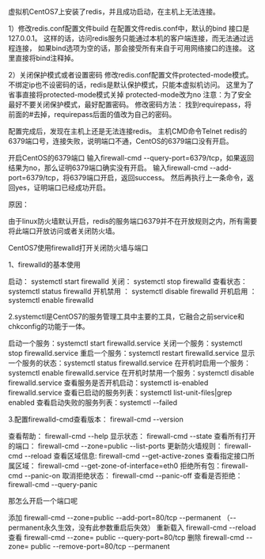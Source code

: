 虚拟机CentOS7上安装了redis，并且成功启动，在主机上无法连接。

1）修改redis.conf配置文件build
在配置文件redis.conf中，默认的bind 接口是127.0.0.1。
这样的话，访问redis服务只能通过本机的客户端连接，而无法通过远程连接，
如果bind选项为空的话，那会接受所有来自于可用网络接口的连接。
这里直接将bind注释掉。

2）关闭保护模式或者设置密码
修改redis.conf配置文件protected-mode模式。
不绑定ip也不设密码的话，redis是默认保护模式，只能本虚拟机访问。
这里为了省事直接将protected-mode模式关掉
protected-mode改为no
注意：为了安全最好不要关闭保护模式，最好配置密码。
修改密码方法：
找到requirepass，将前面的#去掉，requirepass后面的值改为自己的密码。

配置完成后，发现在主机上还是无法连接redis。
主机CMD命令Telnet redis的6379端口号，连接失败，说明端口不通，CentOS的6379端口没有开启。

开启CentOS的6379端口
输入firewall-cmd --query-port=6379/tcp，如果返回结果为no，那么证明6379端口确实没有开启。
输入firewall-cmd --add-port=6379/tcp，将6379端口开启，返回success。
然后再执行上一条命令，返回yes，证明端口已经成功开启。

原因：

由于linux防火墙默认开启，redis的服务端口6379并不在开放规则之内，所有需要将此端口开放访问或者关闭防火墙。

CentOS7使用firewalld打开关闭防火墙与端口

1、firewalld的基本使用

启动： systemctl start firewalld
关闭： systemctl stop firewalld
查看状态： systemctl status firewalld
开机禁用  ： systemctl disable firewalld
开机启用  ： systemctl enable firewalld

2.systemctl是CentOS7的服务管理工具中主要的工具，它融合之前service和chkconfig的功能于一体。

启动一个服务：systemctl start firewalld.service
关闭一个服务：systemctl stop firewalld.service
重启一个服务：systemctl restart firewalld.service
显示一个服务的状态：systemctl status firewalld.service
在开机时启用一个服务：systemctl enable firewalld.service
在开机时禁用一个服务：systemctl disable firewalld.service
查看服务是否开机启动：systemctl is-enabled firewalld.service
查看已启动的服务列表：systemctl list-unit-files|grep enabled
查看启动失败的服务列表：systemctl --failed

3.配置firewalld-cmd查看版本： firewall-cmd --version

查看帮助： firewall-cmd --help
显示状态： firewall-cmd --state
查看所有打开的端口： firewall-cmd --zone=public --list-ports
更新防火墙规则： firewall-cmd --reload
查看区域信息:  firewall-cmd --get-active-zones
查看指定接口所属区域： firewall-cmd --get-zone-of-interface=eth0
拒绝所有包：firewall-cmd --panic-on
取消拒绝状态： firewall-cmd --panic-off
查看是否拒绝： firewall-cmd --query-panic
 

那怎么开启一个端口呢

添加
firewall-cmd --zone=public --add-port=80/tcp --permanent    （--permanent永久生效，没有此参数重启后失效）
重新载入
firewall-cmd --reload
查看
firewall-cmd --zone= public --query-port=80/tcp
删除
firewall-cmd --zone= public --remove-port=80/tcp --permanent